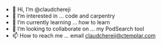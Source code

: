 - 👋 Hi, I’m @claudchereji
- 👀 I’m interested in ... code and carpentry
- 🌱 I’m currently learning ... how to learn
- 💞️ I’m looking to collaborate on ... my PodSearch tool
- 📫 How to reach me ... email claudchereji@ctemplar.com

<!---
claudchereji/claudchereji is a ✨ special ✨ repository because its `README.md` (this file) appears on your GitHub profile.
You can click the Preview link to take a look at your changes.
--->
